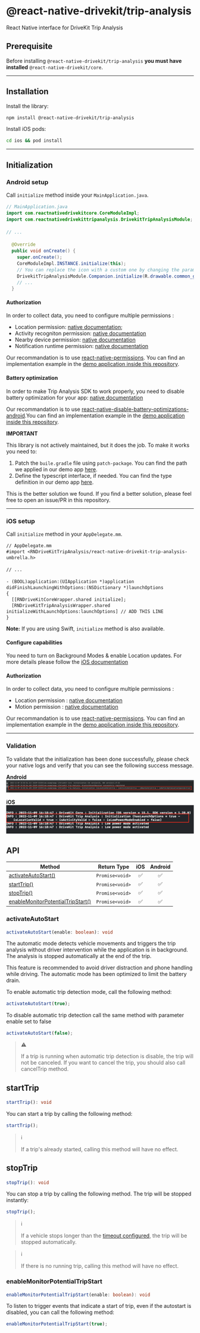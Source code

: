 # @react-native-drivekit/trip-analysis

React Native interface for DriveKit Trip Analysis

## Prerequisite

Before installing `@react-native-drivekit/trip-analysis` **you must have installed** `@react-native-drivekit/core`.

---

## Installation

Install the library:

```sh
npm install @react-native-drivekit/trip-analysis
```

Install iOS pods:

```sh
cd ios && pod install
```

---

## Initialization

### Android setup

Call `initialize` method inside your `MainApplication.java`.

```java
// MainApplication.java
import com.reactnativedrivekitcore.CoreModuleImpl;
import com.reactnativedrivekittripanalysis.DrivekitTripAnalysisModule;

// ...

  @Override
  public void onCreate() {
    super.onCreate();
    CoreModuleImpl.INSTANCE.initialize(this);
    // You can replace the icon with a custom one by changing the parameter of initialize
    DrivekitTripAnalysisModule.Companion.initialize(R.drawable.common_google_signin_btn_icon_dark); // ADD THIS LINE
    // ...
  }
```

#### Authorization

In order to collect data, you need to configure multiple permissions :

- Location permission: [native documentation](https://docs.drivequant.com/trip-analysis/android/get-started#location-permission);
- Activity recogniton permission: [native documentation](https://docs.drivequant.com/trip-analysis/android/get-started#activity-recognition-permission)
- Nearby device permission: [native documentation](https://docs.drivequant.com/trip-analysis/android/get-started#nearby-devices-permission)
- Notification runtime permission: [native documentation](https://docs.drivequant.com/trip-analysis/android/get-started#notification-runtime-permission)

Our recommandation is to use [react-native-permissions](https://github.com/zoontek/react-native-permissions). You can find an implementation example in the [demo application inside this repository](../demo/App.tsx).

#### Battery optimization

In order to make Trip Analysis SDK to work properly, you need to disable battery optimization for your app: [native documentation](https://docs.drivequant.com/trip-analysis/android/get-started#battery-optimization)

Our recommandation is to use [react-native-disable-battery-optimizations-android](https://github.com/rasheedk/react-native-disable-battery-optimizations-android).You can find an implementation example in the [demo application inside this repository](../demo/App.tsx).

**IMPORTANT**

This library is not actively maintained, but it does the job. To make it works you need to:

1. Patch the `buile.gradle` file using `patch-package`. You can find the path we applied in our demo app [here](../../patches/react-native-disable-battery-optimizations-android%2B1.0.7.patch).
2. Define the typescript interface, if needed. You can find the type definition in our demo app [here](../demo/src/types/react-native-disable-battery-optimizations-android.d.ts).

This is the better solution we found. If you find a better solution, please feel free to open an issue/PR in this repository.

---

### iOS setup

Call `initialize` method in your `AppDelegate.mm`.

```objc
// AppDelegate.mm
#import <RNDriveKitTripAnalysis/react-native-drivekit-trip-analysis-umbrella.h>

// ...

- (BOOL)application:(UIApplication *)application didFinishLaunchingWithOptions:(NSDictionary *)launchOptions
{
  [[RNDriveKitCoreWrapper.shared initialize];
  [RNDriveKitTripAnalysisWrapper.shared initializeWithLaunchOptions:launchOptions] // ADD THIS LINE
}
```

**Note:** If you are using Swift, `initialize` method is also available.

#### Configure capabilities

You need to turn on Background Modes & enable Location updates. For more details please follow the [iOS documentation](https://docs.drivequant.com/trip-analysis/ios/get-started#configure-capabilities)

#### Authorization

In order to collect data, you need to configure multiple permissions :

- Location permission : [native documentation](https://docs.drivequant.com/trip-analysis/ios/get-started#ask-for-location-permission)
- Motion permission : [native documentation](https://docs.drivequant.com/trip-analysis/ios/get-started#motion-and-fitness-permission)

Our recommandation is to use [react-native-permissions](https://github.com/zoontek/react-native-permissions). You can find an implementation example in the [demo application inside this repository](../demo/App.tsx).

---

### Validation

To validate that the initialization has been done successfully, please check your native logs and verify that you can see the following success message.

**Android**
![](./doc/img/android_validation.png)

**iOS**
![](./doc/img/ios_validation.png)

## API

| Method                                                                | Return Type     | iOS | Android |
| --------------------------------------------------------------------- | --------------- | :-: | :-----: |
| [activateAutoStart()](#activateautostart)                             | `Promise<void>` | ✅  |   ✅    |
| [startTrip()](#starttrip)                                             | `Promise<void>` | ✅  |   ✅    |
| [stopTrip()](#stoptrip)                                               | `Promise<void>` | ✅  |   ✅    |
| [enableMonitorPotentialTripStart()](#enablemonitorpotentialtripstart) | `Promise<void>` | ✅  |   ✅    |

### activateAutoStart

```typescript
activateAutoStart(enable: boolean): void
```

The automatic mode detects vehicle movements and triggers the trip analysis without driver intervention while the application is in background. The analysis is stopped automatically at the end of the trip.

This feature is recommended to avoid driver distraction and phone handling while driving. The automatic mode has been optimized to limit the battery drain.

To enable automatic trip detection mode, call the following method:

```typescript
activateAutoStart(true);
```

To disable automatic trip detection call the same method with parameter enable set to false

```typescript
activateAutoStart(false);
```

> ⚠️
>
> If a trip is running when automatic trip detection is disable, the trip will not be canceled. If you want to cancel the trip, you should also call cancelTrip method.

## startTrip

```typescript
startTrip(): void
```

You can start a trip by calling the following method:

```typescript
startTrip();
```

> ℹ️
>
> If a trip's already started, calling this method will have no effect.

## stopTrip

```typescript
stopTrip(): void
```

You can stop a trip by calling the following method. The trip will be stopped instantly:

```typescript
stopTrip();
```

> ℹ️
>
> If a vehicle stops longer than the [timeout configured](https://docs.drivequant.com/trip-analysis/ios/advanced-configuration#custom-stop-timeout), the trip will be stopped automatically.

> ℹ️
>
> If there is no running trip, calling this method will have no effect.

### enableMonitorPotentialTripStart

```typescript
enableMonitorPotentialTripStart(enable: boolean): void
```

To listen to trigger events that indicate a start of trip, even if the autostart is disabled, you can call the following method:

```typescript
enableMonitorPotentialTripStart(true);
```
